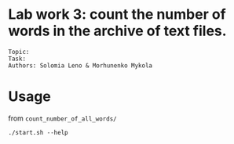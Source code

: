 # Lab work 3: count the number of words in the archive of text files.
    Topic: 
    Task:
    Authors: Solomia Leno & Morhunenko Mykola 
# Usage
from `count_number_of_all_words/`
```$shell
./start.sh --help
```